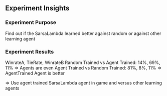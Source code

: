 
## Experiment Insights

### Experiment Purpose
Find out if the SarsaLambda learned better against random or against other learning agent

### Experiment Results
WinrateA, TieRate, WinrateB
Random Trained vs Agent Trained: 14%, 69%, 11% => Agents are even
Agent Trained vs Random Trained: 81%, 8%, 11% => AgentTrained Agent is better

=> Use agent trained SarsaLambda agent in game and versus other learning agents